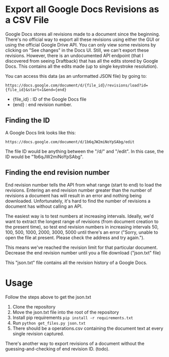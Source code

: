 # Export all Google Docs Revisions as a CSV File

Google Docs stores all revisions made to a document since the beginning. There's no official way to export all these revisions using either the GUI or using the official Google Drive API. You can only view some revisions by clicking on "See changes" in the Docs UI. Still, we can't export these revisions. However, there is an undocumented API endpoint (that I discovered from seeing Draftback) that has all the edits stored by Google Docs. This contains all the edits made (up to single keystroke resolution).


You can access this data (as an unformatted JSON file) by going to:
```
https://docs.google.com/document/d/{file_id}/revisions/load?id={file_id}&start=1&end={end}
```
 - {file_id} : ID of the Google Docs file
 - {end} : end revision number.

## Finding the ID

 A Google Docs link looks like this: 
 ```
https://docs.google.com/document/d/1b6qJW2miNoYpSAbg/edit
```

The file ID would be anything between the "/d/" and "/edit". In this case, the ID would be "1b6qJW2miNoYpSAbg".

## Finding the end revision number

End revision number tells the API from what range (start to end) to load the revisions. Entering an end revision number greater than the number of revisions a document has will result in an error and nothing being downloaded. Unfortunately, it's hard to find the number of revisions a document has without calling an API.

The easiest way is to test numbers at increasing intervals. Ideally, we'd want to extract the longest range of revisions (from document creation to the present time), so test end revision numbers in increasing intervals 50, 100, 500, 1000, 2000, 3000, 5000 until there's an error ("Sorry, unable to open the file at present.  Please check the address and try again.").

This means we've reached the revision limit for that particular document. Decrease the end revision number until you a file download ("json.txt" file)

This "json.txt" file contains all the revision history of a Google Docs.


# Usage

Follow the steps above to get the json.txt

1. Clone the repository
2. Move the json.txt file into the root of the repository
3. Install pip requirements `pip install -r requirements.txt`
4. Run `python get_files.py json.txt`
5. There should be a operations.csv containing the document text at every single revision captured.

There's another way to export revisions of a document without the guessing-and-checking of end revision ID. (todo).
